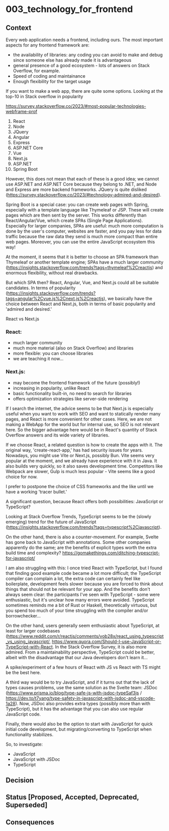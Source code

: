 # 003_technology_for_frontend


## Context
Every web application needs a frontend, including ours.
The most important aspects for any frontend framework are:
- the availability of libraries: any coding you can avoid to make and debug since someone else has already made it is advantageous
- general presence of a good ecosystem - lots of answers on Stack Overflow, for example.
- Speed of coding and maintainance
- Enough flexibility for the target usage 

If you want to make a web app, there are quite some options. Looking at the top-10 in Stack overflow in popularity

https://survey.stackoverflow.co/2023/#most-popular-technologies-webframe-prof 

1. React 
2. Node
3. JQuery
4. Angular
5. Express
6. ASP.NET Core
7. Vue 
8. Next.js
9. ASP.NET
10. Spring Boot

However, this does not mean that each of these is a good idea; we cannot use ASP.NET and ASP.NET Core because they belong to .NET, and Node and Express are more backend frameworks. JQuery is quite disliked (https://survey.stackoverflow.co/2023/#technology-admired-and-desired).

Spring Boot is a special case: you can create web pages with Spring, especially with a template language like Thymeleaf or JSP. These will create pages which are then sent by the server. This works differently than React/Angular/Vue, which create SPAs (Single Page Applications). Especially for larger companies, SPAs are useful: much more computation is done by the user's computer, websites are faster, and you pay less for data traffic because the raw data they send is much more compact than entire web pages. Moreover, you can use the entire JavaScript ecosystem this way!

At the moment, it seems that it is better to choose an SPA framework than Thymeleaf or another template engine; SPAs have a much larger community (https://insights.stackoverflow.com/trends?tags=thymeleaf%2Creactjs) and enormous flexibility, without real drawbacks.

But which SPA then? React, Angular, Vue, and Next.js could all be suitable candidates. In terms of popularity (https://insights.stackoverflow.com/trends?tags=angular%2Cvue.js%2Cnext.js%2Creactjs), we basically have the choice between React and Next.js, both in terms of basic popularity and 'admired and desired.'

React vs Next.js

### React:
- much larger community
- much more material (also on Stack Overflow) and libraries
- more flexible: you can choose libraries
- we are teaching it now...

### Next.js:
- may become the frontend framework of the future (possibly!)
- increasing in popularity, unlike React
- basic functionality built-in, no need to search for libraries
- offers optimization strategies like server-side rendering

If I search the internet, the advice seems to be that Next.js is especially useful when you want to work with SEO and want to statically render many pages, and React is more convenient for other cases. Here, we are not making a WebApp for the world but for internal use, so SEO is not relevant here. So the bigger advantage here would be in React's quantity of Stack Overflow answers and its wide variety of libraries.

If we choose React, a related question is how to create the apps with it. The original way, 'create-react-app,' has had security issues for years. Nowadays, you might use Vite or Next.js, possibly Bun. Vite seems very popular at the moment, and we already have experience with it in Java. It also builds very quickly, so it also saves development time. Competitors like Webpack are slower, Gulp is much less popular - Vite seems like a good choice for now.

I prefer to postpone the choice of CSS frameworks and the like until we have a working 'tracer bullet.'

A significant question, because React offers both possibilities: JavaScript or TypeScript?

Looking at Stack Overflow Trends, TypeScript seems to be the (slowly emerging) trend for the future of JavaScript (https://insights.stackoverflow.com/trends?tags=typescript%2Cjavascript).

On the other hand, there is also a counter-movement. For example, Svelte has gone back to JavaScript with annotations. Some other companies apparently do the same; are the benefits of explicit types worth the extra build time and complexity? https://gomakethings.com/ditching-typescript-for-javascript/

I am also struggling with this: I once tried React with TypeScript, but I found that finding good example code became a lot more difficult; the TypeScript compiler can complain a lot, the extra code can certainly feel like boilerplate, development feels slower because you are forced to think about things that should not be relevant for your app. And the benefits don't always seem clear: the participants I've seen with TypeScript - some were enthusiastic, but it's unclear how many errors were avoided. TypeScript sometimes reminds me a bit of Rust or Haskell, theoretically virtuous, but you spend too much of your time struggling with the compiler and/or borrowchecker...

On the other hand, users generally seem enthusiastic about TypeScript, at least for larger codebases (https://www.reddit.com/r/reactjs/comments/vob28x/react_using_typescript_vs_using_javascript/, https://www.quora.com/Should-I-use-JavaScript-or-TypeScript-with-React. In the Stack Overflow Survey, it is also more admired. From a maintainability perspective, TypeScript could be better, albeit with the disadvantage that our Java developers don't learn it...

A spike/experiment of a few hours of React with JS vs React with TS might be the best here.

A third way would be to try JavaScript, and if it turns out that the lack of types causes problems, use the same solution as the Svelte team: JSDoc (https://www.prisma.io/blog/type-safe-js-with-jsdoc-typeSaf3js / https://dev.to/t7yang/type-safety-in-javascript-with-jsdoc-and-vscode-1a28). Now, JSDoc also provides extra types (possibly more than with TypeScript), but it has the advantage that you can also use regular JavaScript code.

Finally, there would also be the option to start with JavaScript for quick initial code development, but migrating/converting to TypeScript when functionality stabilizes.

So, to investigate:

- JavaScript
- JavaScript with JSDoc
- TypeScript


## Decision


## Status [Proposed, Accepted, Deprecated, Superseded]


## Consequences